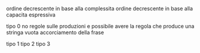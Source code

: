  ordine decrescente in base alla complessita
 ordine decrescente in base alla capacita espressiva
  
 tipo 0 no regole sulle produzioni e possibile avere la regola che produce una stringa vuota accorciamento della frase
  
 tipo 1 
 tipo 2
 tipo 3 
 